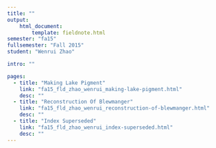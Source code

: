 ```yaml
---
title: ""
output:
    html_document:
        template: fieldnote.html
semester: "fa15"
fullsemester: "Fall 2015"
student: "Wenrui Zhao"

intro: ""

pages:
  - title: "Making Lake Pigment"
    link: "fa15_fld_zhao_wenrui_making-lake-pigment.html"
    desc: ""
  - title: "Reconstruction Of Blewmanger"
    link: "fa15_fld_zhao_wenrui_reconstruction-of-blewmanger.html"
    desc: ""
  - title: "Index Superseded"
    link: "fa15_fld_zhao_wenrui_index-superseded.html"
    desc: ""
---
```

